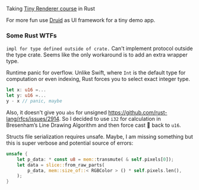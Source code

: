 Taking [Tiny Renderer course](https://github.com/ssloy/tinyrenderer) in Rust

For more fun use [Druid](https://github.com/linebender/druid.git) as UI framework for a tiny demo app.  

### Some Rust WTFs
`impl for type defined outside of crate.`
Can't implement protocol outside the type crate. Seems like the only workaround is to add an extra wrapper type.

Runtime panic for overflow. Unlike Swift, where `Int` is the default type for computation or even indexing, Rust forces you to select exact integer type.
```rust
let x: u16 =...
let y: u16 =...
y - x // panic, maybe
```
Also, it doesn't give you `abs` for unsigned https://github.com/rust-lang/rfcs/issues/2914.
So I decided to use `i32` for calculation in Bresenham’s Line Drawing Algorithm and then force cast :facepalm: back to `u16`.

Structs file serialization requires unsafe.
Maybe, I am missing something but this is super verbose and potential source of errors:
```rust
unsafe {
    let p_data: * const u8 = mem::transmute( & self.pixels[0]);
    let data = slice::from_raw_parts(
        p_data, mem::size_of::< RGBColor > () * self.pixels.len(),
    );
}
```
